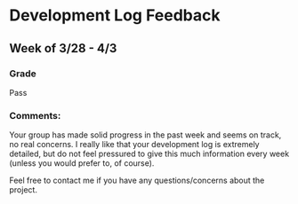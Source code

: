 # Development Log Feedback


## Week of 3/28 - 4/3


### Grade
Pass

### Comments:
Your group has made solid progress in the past week and seems on track, no real concerns. I really like that your development log is extremely detailed, but do not feel pressured to give this much information every week (unless you would prefer to, of course). 

Feel free to contact me if you have any questions/concerns about the project.
